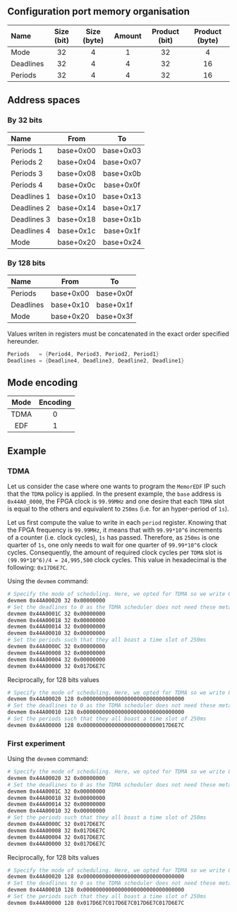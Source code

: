 ## Configuration port memory organisation

| Name      | Size (bit) | Size (byte) | Amount | Product (bit) | Product (byte) |
|:----------|:----------:|:-----------:|:------:|:-------------:|:--------------:|
| Mode      | 32         | 4           | 1      | 32            | 4              |
| Deadlines | 32         | 4           | 4      | 32            | 16             |
| Periods   | 32         | 4           | 4      | 32            | 16             |

## Address spaces

### By 32 bits

| Name        | From      | To        |
|:------------|:---------:|:---------:|
| Periods 1   | base+0x00 | base+0x03 |
| Periods 2   | base+0x04 | base+0x07 |
| Periods 3   | base+0x08 | base+0x0b |
| Periods 4   | base+0x0c | base+0x0f |
| Deadlines 1 | base+0x10 | base+0x13 |
| Deadlines 2 | base+0x14 | base+0x17 |
| Deadlines 3 | base+0x18 | base+0x1b |
| Deadlines 4 | base+0x1c | base+0x1f |
| Mode        | base+0x20 | base+0x24 |

### By 128 bits

| Name      | From      | To        |
|:----------|:---------:|:---------:|
| Periods   | base+0x00 | base+0x0f |
| Deadlines | base+0x10 | base+0x1f |
| Mode      | base+0x20 | base+0x3f |

Values writen in registers must be concatenated in the exact order specified hereunder.
```verilog
Periods   = {Period4, Period3, Period2, Period1}
Deadlines = {Deadline4, Deadline3, Deadline2, Deadline1}
```

## Mode encoding

| Mode | Encoding |
|:----:|:--------:|
| TDMA | 0        |
| EDF  | 1        |

## Example

### TDMA

Let us consider the case where one wants to program the ```MemorEDF``` IP such that the ```TDMA``` policy is applied.
In the present example, the ```base``` address is ```0x44A0_0000```, the FPGA clock is ```99.99MHz``` and one desire that each ```TDMA``` slot is equal to the others and equivalent to ```250ms``` (i.e. for an hyper-period of ```1s```).

Let us first compute the value to write in each ```period``` register. Knowing that the FPGA frequency is ```99.99MHz```, it means that with ```99.99*10^6``` increments of a counter (i.e. clock cycles), ```1s``` has passed. 
Therefore, as ```250ms``` is one quarter of ```1s```, one only needs to wait for one quarter of ```99.99*10^6``` clock cycles.
Consequently, the amount of required clock cycles per ```TDMA``` slot is ```(99.99*10^6)/4 = 24,995,500``` clock cycles.
This value in hexadecimal is the following: ```0x17D6E7C```.

Using the ```devmem``` command:
```bash
# Specify the mode of scheduling. Here, we opted for TDMA so we write 0
devmem 0x44A00020 32 0x00000000
# Set the deadlines to 0 as the TDMA scheduler does not need these meta-data
devmem 0x44A0001C 32 0x00000000
devmem 0x44A00018 32 0x00000000
devmem 0x44A00014 32 0x00000000
devmem 0x44A00010 32 0x00000000
# Set the periods such that they all boast a time slot of 250ms
devmem 0x44A0000C 32 0x00000000
devmem 0x44A00008 32 0x00000000
devmem 0x44A00004 32 0x00000000
devmem 0x44A00000 32 0x017D6E7C
```

Reciprocally, for 128 bits values
```bash
# Specify the mode of scheduling. Here, we opted for TDMA so we write 0
devmem 0x44A00020 128 0x00000000000000000000000000000000
# Set the deadlines to 0 as the TDMA scheduler does not need these meta-data
devmem 0x44A00010 128 0x00000000000000000000000000000000
# Set the periods such that they all boast a time slot of 250ms
devmem 0x44A00000 128 0x000000000000000000000000017D6E7C
```

### First experiment
Using the ```devmem``` command:
```bash
# Specify the mode of scheduling. Here, we opted for TDMA so we write 0
devmem 0x44A00020 32 0x00000000
# Set the deadlines to 0 as the TDMA scheduler does not need these meta-data
devmem 0x44A0001C 32 0x00000000
devmem 0x44A00018 32 0x00000000
devmem 0x44A00014 32 0x00000000
devmem 0x44A00010 32 0x00000000
# Set the periods such that they all boast a time slot of 250ms
devmem 0x44A0000C 32 0x017D6E7C
devmem 0x44A00008 32 0x017D6E7C
devmem 0x44A00004 32 0x017D6E7C
devmem 0x44A00000 32 0x017D6E7C
```

Reciprocally, for 128 bits values
```bash
# Specify the mode of scheduling. Here, we opted for TDMA so we write 0
devmem 0x44A00020 128 0x00000000000000000000000000000000
# Set the deadlines to 0 as the TDMA scheduler does not need these meta-data
devmem 0x44A00010 128 0x00000000000000000000000000000000
# Set the periods such that they all boast a time slot of 250ms
devmem 0x44A00000 128 0x017D6E7C017D6E7C017D6E7C017D6E7C
```
